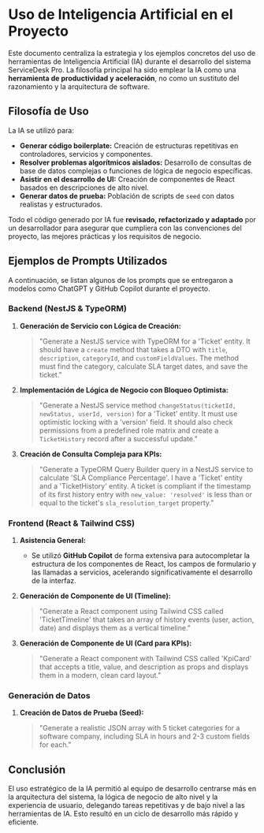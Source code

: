 # Uso de Inteligencia Artificial en el Proyecto

Este documento centraliza la estrategia y los ejemplos concretos del uso de herramientas de Inteligencia Artificial (IA) durante el desarrollo del sistema ServiceDesk Pro. La filosofía principal ha sido emplear la IA como una **herramienta de productividad y aceleración**, no como un sustituto del razonamiento y la arquitectura de software.

## Filosofía de Uso

La IA se utilizó para:
- **Generar código boilerplate:** Creación de estructuras repetitivas en controladores, servicios y componentes.
- **Resolver problemas algorítmicos aislados:** Desarrollo de consultas de base de datos complejas o funciones de lógica de negocio específicas.
- **Asistir en el desarrollo de UI:** Creación de componentes de React basados en descripciones de alto nivel.
- **Generar datos de prueba:** Población de scripts de `seed` con datos realistas y estructurados.

Todo el código generado por IA fue **revisado, refactorizado y adaptado** por un desarrollador para asegurar que cumpliera con las convenciones del proyecto, las mejores prácticas y los requisitos de negocio.

## Ejemplos de Prompts Utilizados

A continuación, se listan algunos de los prompts que se entregaron a modelos como ChatGPT y GitHub Copilot durante el proyecto.

### Backend (NestJS & TypeORM)

1.  **Generación de Servicio con Lógica de Creación:**
    > "Generate a NestJS service with TypeORM for a 'Ticket' entity. It should have a `create` method that takes a DTO with `title`, `description`, `categoryId`, and `customFieldValues`. The method must find the category, calculate SLA target dates, and save the ticket."

2.  **Implementación de Lógica de Negocio con Bloqueo Optimista:**
    > "Generate a NestJS service method `changeStatus(ticketId, newStatus, userId, version)` for a 'Ticket' entity. It must use optimistic locking with a 'version' field. It should also check permissions from a predefined role matrix and create a `TicketHistory` record after a successful update."

3.  **Creación de Consulta Compleja para KPIs:**
    > "Generate a TypeORM Query Builder query in a NestJS service to calculate 'SLA Compliance Percentage'. I have a 'Ticket' entity and a 'TicketHistory' entity. A ticket is compliant if the timestamp of its first history entry with `new_value: 'resolved'` is less than or equal to the ticket's `sla_resolution_target` property."

### Frontend (React & Tailwind CSS)

1.  **Asistencia General:**
    - Se utilizó **GitHub Copilot** de forma extensiva para autocompletar la estructura de los componentes de React, los campos de formulario y las llamadas a servicios, acelerando significativamente el desarrollo de la interfaz.

2.  **Generación de Componente de UI (Timeline):**
    > "Generate a React component using Tailwind CSS called 'TicketTimeline' that takes an array of history events (user, action, date) and displays them as a vertical timeline."

3.  **Generación de Componente de UI (Card para KPIs):**
    > "Generate a React component with Tailwind CSS called 'KpiCard' that accepts a title, value, and description as props and displays them in a modern, clean card layout."

### Generación de Datos

1.  **Creación de Datos de Prueba (Seed):**
    > "Generate a realistic JSON array with 5 ticket categories for a software company, including SLA in hours and 2-3 custom fields for each."

## Conclusión

El uso estratégico de la IA permitió al equipo de desarrollo centrarse más en la arquitectura del sistema, la lógica de negocio de alto nivel y la experiencia de usuario, delegando tareas repetitivas y de bajo nivel a las herramientas de IA. Esto resultó en un ciclo de desarrollo más rápido y eficiente.
